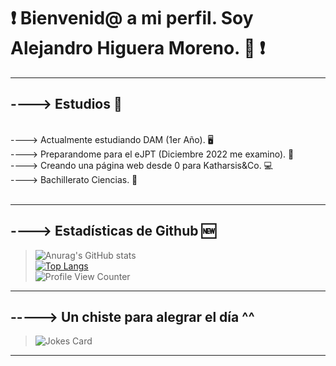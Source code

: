 # ❗ Bienvenid@ a mi perfil. Soy Alejandro Higuera Moreno. 🖖 ❗
<hr>

## ----> Estudios 📖
<br />
----> Actualmente estudiando DAM (1er Año). 🖥️
<br />
----> Preparandome para el eJPT (Diciembre 2022 me examino). 🖤
<br />
----> Creando una página web desde 0 para Katharsis&Co. 💻
<br />
----> Bachillerato Ciencias. 💯
<br />
<br />
<hr>

## ----> Estadísticas de Github 🆕

> ![Anurag's GitHub stats](https://github-readme-stats.vercel.app/api?username=AlejandroHiguera&show_icons=true&theme=radical) 
> <br />
> [![Top Langs](https://github-readme-stats.vercel.app/api/top-langs/?username=AlejandroHIguera&layout=compact)](https://github.com/anuraghazra/github-readme-stats)
> <br />
> ![Profile View Counter](https://komarev.com/ghpvc/?username=AlejandroHiguera)
> <br />

---
## -----> Un chiste para alegrar el día ^^ 
> ![Jokes Card](https://readme-jokes.vercel.app/api)
<hr />
 

